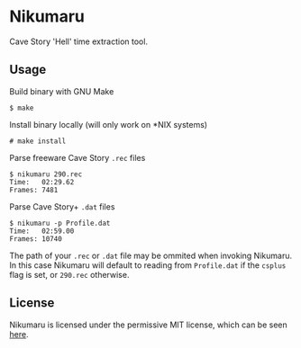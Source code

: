 # Nikumaru

Cave Story 'Hell' time extraction tool.

## Usage

Build binary with GNU Make

```
$ make
```

Install binary locally (will only work on \*NIX systems)

```
# make install
```

Parse freeware Cave Story `.rec` files

```
$ nikumaru 290.rec
Time:   02:29.62
Frames: 7481
```

Parse Cave Story+ `.dat` files

```
$ nikumaru -p Profile.dat
Time:   02:59.00
Frames: 10740
```

The path of your `.rec` or `.dat` file may be ommited when invoking Nikumaru.
In this case Nikumaru will default to reading from `Profile.dat` if the `csplus` flag is set, or `290.rec` otherwise.

## License

Nikumaru is licensed under the permissive MIT license, which can be seen [here](LICENSE).
